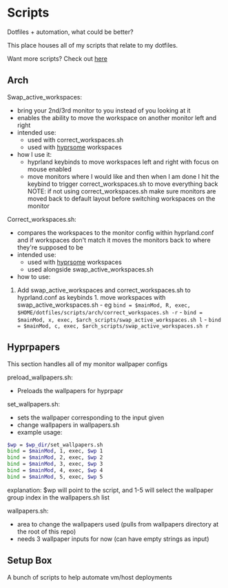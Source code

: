 # Scripts
Dotfiles + automation, what could be better?

This place houses all of my scripts that relate to my dotfiles. 

Want more scripts? Check out [here](https://github.com/Ryushe/scripts/)
## Arch
Swap_active_workspaces:
  - bring your 2nd/3rd monitor to you instead of you looking at it
  - enables the ability to move the workspace on another monitor left and right
  - intended use:
    - used with correct_workspaces.sh 
    - used with [hyprsome](https://github.com/sopa0/hyprsome) workspaces
  - how I use it:
    - hyprland keybinds to move workspaces left and right with focus on mouse enabled
    - move monitors where I would like and then when I am done I hit the keybind to trigger correct_workspaces.sh to move everything back
NOTE: if not using correct_workspaces.sh make sure monitors are moved back to default layout before switching workspaces on the monitor 

Correct_workspaces.sh:
  - compares the workspaces to the monitor config within hyprland.conf and if workspaces don't match it moves the monitors back to where they're supposed to be
  - intended use:
    - used with [hyprsome](https://github.com/sopa0/hyprsome) workspaces 
    - used alongside swap_active_workspaces.sh
  - how to use:
  1. Add swap_active_workspaces and correct_workspaces.sh to hyprland.conf as keybinds
    1. move workspaces with swap_active_workspaces.sh 
    - eg `bind = $mainMod, R, exec, $HOME/dotfiles/scripts/arch/correct_workspaces.sh -r`
    - `bind = $mainMod, x, exec, $arch_scripts/swap_active_workspaces.sh l`
    - `bind = $mainMod, c, exec, $arch_scripts/swap_active_workspaces.sh r`
<!-- eventually add the url from ryushe.sh of the uploaded video example -->

## Hyprpapers
This section handles all of my monitor wallpaper configs

preload_wallpapers.sh:
- Preloads the wallpapers for hyprpapr

set_wallpapers.sh:
- sets the wallpaper corresponding to the input given
- change wallpapers in wallpapers.sh 
- example usage:
```bash
$wp = $wp_dir/set_wallpapers.sh
bind = $mainMod, 1, exec, $wp 1
bind = $mainMod, 2, exec, $wp 2
bind = $mainMod, 3, exec, $wp 3
bind = $mainMod, 4, exec, $wp 4
bind = $mainMod, 5, exec, $wp 5
```
explanation: $wp will point to the script, and 1-5 will select the wallpaper group index in the wallpapers.sh list

wallpapers.sh:
- area to change the wallpapers used (pulls from wallpapers directory at the root of this repo)
- needs 3 wallpaper inputs for now (can have empty strings as input)

## Setup Box 
A bunch of scripts to help automate vm/host deployments

